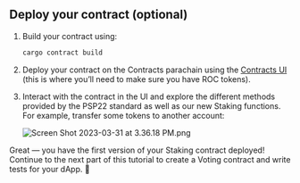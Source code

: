 ## Deploy your contract (optional)

1. Build your contract using:
    
    ```bash
    cargo contract build
    ```
    
2. Deploy your contract on the Contracts parachain using the [Contracts UI](https://contracts-ui.substrate.io/) (this is where you’ll need to make sure you have ROC tokens).
3. Interact with the contract in the UI and explore the different methods provided by the PSP22 standard as well as our new Staking functions. For example, transfer some tokens to another account:
    
    ![Screen Shot 2023-03-31 at 3.36.18 PM.png](https://s3-us-west-2.amazonaws.com/secure.notion-static.com/6c069187-03f1-4b37-ba36-76c864cc9406/Screen_Shot_2023-03-31_at_3.36.18_PM.png)
    

Great — you have the first version of your Staking contract deployed! Continue to the next part of this tutorial to create a Voting contract and write tests for your dApp. 🎉